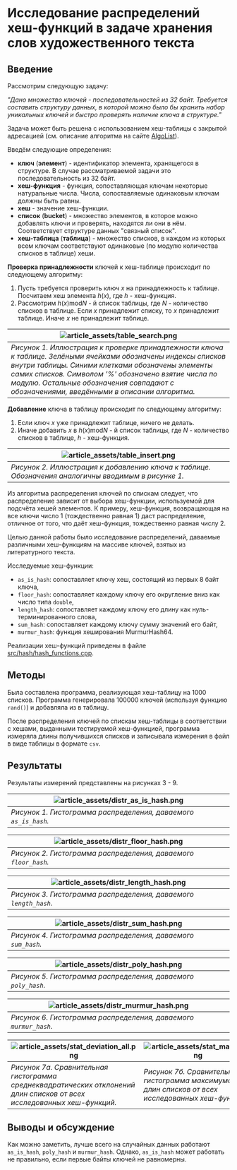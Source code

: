 # Исследование распределений хеш-функций в задаче хранения слов художественного текста
## Введение
Рассмотрим следующую задачу:

*"Дано множество ключей - последовательностей из 32 байт. Требуется составить структуру данных, в которой можно было бы хранить набор уникальных ключей и быстро проверять наличие ключа в структуре."*

Задача может быть решена с использованием хеш-таблицы c закрытой адресацией (см. описание алгоритма на сайте [AlgoList](https://www.algolist.net/Data_structures/Hash_table)).

Введём следующие определения:
 - **ключ** (**элемент**) - идентификатор элемента, хранящегося в структуре. В случае рассматриваемой задачи это последовательность из 32 байт.
 - **хеш-функция** - функция, сопоставляющая ключам некоторые натуральные числа. Числа, сопоставляемые одинаковым ключам должны быть равны.
 - **хеш** - значение хеш-функции.
 - **список** (**bucket**) - множество элементов, в которое можно добавлять ключи и проверять, находятся ли они в нём. Соответствует структуре данных "связный список".
 - **хеш-таблица** (**таблица**) - множество списков, в каждом из которых всем ключам соответствуют одинаковые (по модулю количества списков в таблице) хеши.

**Проверка принадлежности** ключей к хеш-таблице происходит по следующему алгоритму:
 1. Пусть требуется проверить ключ $x$ на принадлежность к таблице. Посчитаем хеш элемента $h(x)$, где $h$ - хеш-функция.
 2. Рассмотрим $h(x) \text{mod} N$ - й список таблицы, где $N$ - количество списков в таблице. Если $x$ принадлежит списку, то $x$ принадлежит таблице. Иначе $x$ не принадлежит таблице.

| ![article_assets/table_search.png](article_assets/table_search.png) |
| --- |
| *Рисунок 1. Иллюстрация к проверке принадлежности ключа к таблице. Зелёными ячейками обозначены индексы списков внутри таблицы. Синими клетками обозначены элементы самих списков. Символом '%' обозначено взятие числа по модулю. Остальные обозначения совпадают с обозначениями, введёнными в описании алгоритма.* |

**Добавление** ключа в таблицу происходит по следующему алгоритму:
 1. Если ключ $x$ уже принадлежит таблице, ничего не делать.
 2. Иначе добавить $x$ в $h(x) \text{mod} N$ - й список таблицы, где $N$ - количество списков в таблице, $h$ - хеш-функция.

| ![article_assets/table_insert.png](article_assets/table_insert.png) |
| --- |
| *Рисунок 2. Иллюстрация к добавлению ключа к таблице. Обозначения аналогичны вводимым в рисунке 1.* |

Из алгоритма распределения ключей по спискам следует, что распределение зависит от выбора хеш-функции, используемой для подсчёта хешей элементов. К примеру, хеш-функция, возвращающая на все ключи число 1 (тождественно равная 1) даст распределение, отличное от того, что даёт хеш-функция, тождественно равная числу 2.

Целью данной работы было исследование распределений, даваемые различными хеш-функциям на массиве ключей, взятых из литературного текста.

Исследуемые хеш-функции:
 - `as_is_hash`: сопоставляет ключу хеш, состоящий из первых 8 байт ключа,
 - `floor_hash`: сопоставляет каждому ключу его округление вниз как число типа `double`,
 - `length_hash`: сопоставляет каждому ключу его длину как нуль-терминированного слова,
 - `sum_hash`: сопоставляет каждому ключу сумму значений его байт,
 - `murmur_hash`: функция хеширования MurmurHash64.

Реализации хеш-функций приведены в файле [src/hash/hash_functions.cpp](src/hash/hash_functions.cpp).

## Методы
Была составлена программа, реализующая хеш-таблицу на 1000 списков. Программа генерировала 100000 ключей (используя функцию `rand()`) и добавляла из в таблицу.

После распределения ключей по спискам хеш-таблицы в соответствии с хешами, выданными тестируемой хеш-функцией, программа измеряла длины получившихся списков и записывала измерения в файл в виде таблицы в формате `csv`.

## Результаты
Результаты измерений представлены на рисунках 3 - 9.

| ![article_assets/distr_as_is_hash.png](article_assets/distr_as_is_hash.png) |
| --- |
| *Рисунок 1. Гистограмма распределения, даваемого `as_is_hash`.* |

| ![article_assets/distr_floor_hash.png](article_assets/distr_floor_hash.png) |
| --- |
| *Рисунок 2. Гистограмма распределения, даваемого `floor_hash`.* |

| ![article_assets/distr_length_hash.png](article_assets/distr_length_hash.png) |
| --- |
| *Рисунок 3. Гистограмма распределения, даваемого `length_hash`.* |

| ![article_assets/distr_sum_hash.png](article_assets/distr_sum_hash.png) |
| --- |
| *Рисунок 4. Гистограмма распределения, даваемого `sum_hash`.* |

| ![article_assets/distr_poly_hash.png](article_assets/distr_poly_hash.png) |
| --- |
| *Рисунок 5. Гистограмма распределения, даваемого `poly_hash`.* |

| ![article_assets/distr_murmur_hash.png](article_assets/distr_murmur_hash.png) |
| --- |
| *Рисунок 6. Гистограмма распределения, даваемого `murmur_hash`.* |

| ![article_assets/stat_deviation_all.png](article_assets/stat_deviation_all.png) | ![article_assets/stat_max_all.png](article_assets/stat_max_all.png) |
| --- | --- |
| *Рисунок 7а. Сравнительная гистограмма среднеквадратических отклонений длин списков от всех исследованных хеш-функций.* | *Рисунок 7б. Сравнительная гистограмма максимумов длин списков от всех исследованных хеш-функций.* |

## Выводы и обсуждение
Как можно заметить, лучше всего на случайных данных работают `as_is_hash`, `poly_hash` и `murmur_hash`. Однако, `as_is_hash` может работать не правильно, если первые байты ключей не равномерны.
